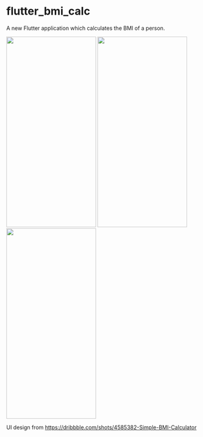 # flutter_bmi_calc

A new Flutter application which calculates the BMI of a person.


<img src="https://user-images.githubusercontent.com/58128627/130842696-88cdabaa-7590-4525-a94a-271a3e533066.jpg" width="235" height="500">          <img src="https://user-images.githubusercontent.com/58128627/130843246-086e71f1-7ce8-475d-b1b9-71dd231dc4ac.jpg" width="235" height="500"> <img src="https://user-images.githubusercontent.com/58128627/130844020-7a1da091-aa07-4438-8e78-e9438c45a62e.jpg" width="235" height="500">  


UI design from https://dribbble.com/shots/4585382-Simple-BMI-Calculator

